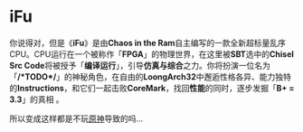 # iFu

你说得对，但是《**iFu**》是由**Chaos in the Ram**自主编写的一款全新超标量乱序CPU。CPU运行在一个被称作「**FPGA**」的物理世界，在这里被**SBT**选中的**Chisel Src Code**将被授予「**编译运行**」，引导**仿真与综合**之力。你将扮演一位名为「**/\*TODO\*/**」的神秘角色，在自由的**LoongArch32**中邂逅性格各异、能力独特的**Instructions**，和它们一起击败**CoreMark**，找回**性能**的同时，逐步发掘「**B+ = 3.3**」的真相 。

所以变成这样都是不玩[原神](https://ys.mihoyo.com/)导致的吗...
